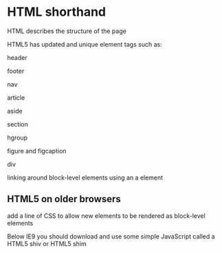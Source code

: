 # HTML shorthand

HTML describes the structure of the page

HTML5 has updated and unique element tags such as:

header

footer

nav

article

aside

section

hgroup

figure and figcaption

div

linking around block-level elements using an a element

## HTML5 on older browsers

add a line of CSS to allow new elements to be rendered as block-level elements

Below IE9 you should download and use some simple JavaScript called a HTML5 shiv or HTML5 shim



